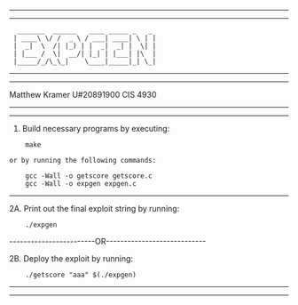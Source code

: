 ------------------------------------------------------
------------------------------------------------------
	  _______  ______   ____ _____ _   _ 
	 | ____\ \/ /  _ \ / ___| ____| \ | |
	 |  _|  \  /| |_) | |  _|  _| |  \| |
	 | |___ /  \|  __/| |_| | |___| |\  |
	 |_____/_/\_\_|    \____|_____|_| \_|
                         
------------------------------------------------------
------------------------------------------------------

Matthew Kramer            U#20891900          CIS 4930

------------------------------------------------------
------------------------------------------------------

01. Build necessary programs by executing:
```
	make
```
    or by running the following commands:
```
	gcc -Wall -o getscore getscore.c
	gcc -Wall -o expgen expgen.c
```
------------------------------------------------------

2A. Print out the final exploit string by running:
```
	./expgen
```
------------------------OR----------------------------

2B. Deploy the exploit by running:
```
	./getscore "aaa" $(./expgen)
```
------------------------------------------------------
------------------------------------------------------
